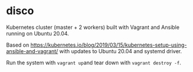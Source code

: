 # disco
Kubernetes cluster (master + 2 workers) built with Vagrant and Ansible running on Ubuntu 20.04.


Based on https://kubernetes.io/blog/2019/03/15/kubernetes-setup-using-ansible-and-vagrant/ with updates to Ubuntu 20.04 and systemd driver.

Run the system with `vagrant up`and tear down with `vagrant destroy -f`.
